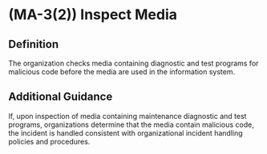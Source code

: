 
# (MA-3(2)) Inspect Media

## Definition

The organization checks media containing diagnostic and test programs for malicious code before the media are used in the information system.

## Additional Guidance

If, upon inspection of media containing maintenance diagnostic and test programs, organizations determine that the media contain malicious code, the incident is handled consistent with organizational incident handling policies and procedures.
